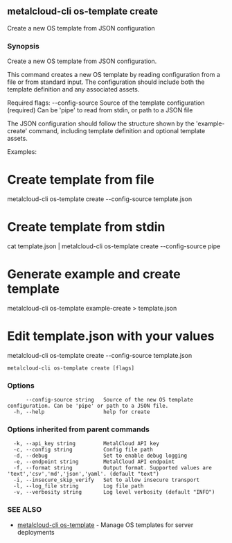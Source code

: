 ## metalcloud-cli os-template create

Create a new OS template from JSON configuration

### Synopsis

Create a new OS template from JSON configuration.

This command creates a new OS template by reading configuration from a file
or from standard input. The configuration should include both the template
definition and any associated assets.

Required flags:
  --config-source   Source of the template configuration (required)
                   Can be 'pipe' to read from stdin, or path to a JSON file

The JSON configuration should follow the structure shown by the 'example-create'
command, including template definition and optional template assets.

Examples:
  # Create template from file
  metalcloud-cli os-template create --config-source template.json
  
  # Create template from stdin
  cat template.json | metalcloud-cli os-template create --config-source pipe
  
  # Generate example and create template
  metalcloud-cli os-template example-create > template.json
  # Edit template.json with your values
  metalcloud-cli os-template create --config-source template.json

```
metalcloud-cli os-template create [flags]
```

### Options

```
      --config-source string   Source of the new OS template configuration. Can be 'pipe' or path to a JSON file.
  -h, --help                   help for create
```

### Options inherited from parent commands

```
  -k, --api_key string         MetalCloud API key
  -c, --config string          Config file path
  -d, --debug                  Set to enable debug logging
  -e, --endpoint string        MetalCloud API endpoint
  -f, --format string          Output format. Supported values are 'text','csv','md','json','yaml'. (default "text")
  -i, --insecure_skip_verify   Set to allow insecure transport
  -l, --log_file string        Log file path
  -v, --verbosity string       Log level verbosity (default "INFO")
```

### SEE ALSO

* [metalcloud-cli os-template](metalcloud-cli_os-template.md)	 - Manage OS templates for server deployments

